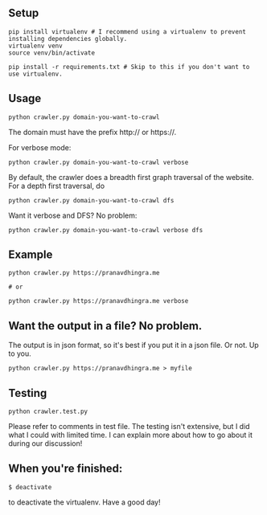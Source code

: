 ## Setup

```
pip install virtualenv # I recommend using a virtualenv to prevent installing dependencies globally.
virtualenv venv
source venv/bin/activate

pip install -r requirements.txt # Skip to this if you don't want to use virtualenv.
```

## Usage

```
python crawler.py domain-you-want-to-crawl
```

The domain must have the prefix http:// or https://.

For verbose mode:

```
python crawler.py domain-you-want-to-crawl verbose
```

By default, the crawler does a breadth first graph traversal of the website. For a depth first traversal, do

```
python crawler.py domain-you-want-to-crawl dfs
```

Want it verbose and DFS? No problem:

```
python crawler.py domain-you-want-to-crawl verbose dfs
```

## Example

```
python crawler.py https://pranavdhingra.me

# or

python crawler.py https://pranavdhingra.me verbose
```

## Want the output in a file? No problem.

The output is in json format, so it's best if you put it in a json file. Or not. Up to you.

```
python crawler.py https://pranavdhingra.me > myfile
```

## Testing

```
python crawler.test.py
```

Please refer to comments in test file. The testing isn't extensive, but I did what I could with limited time. I can explain more about how to go about it during our discussion!

## When you're finished:

```
$ deactivate
```
to deactivate the virtualenv. Have a good day!
